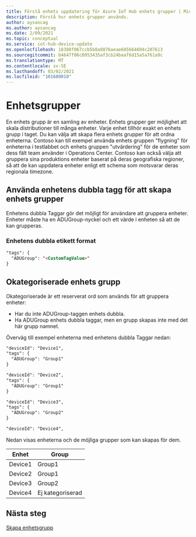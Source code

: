 ```yaml
---
title: Förstå enhets uppdatering för Azure IoT Hub enhets grupper | Microsoft Docs
description: Förstå hur enhets grupper används.
author: aysancag
ms.author: aysancag
ms.date: 2/09/2021
ms.topic: conceptual
ms.service: iot-hub-device-update
ms.openlocfilehash: 18388f067ccb5b8a8876aeae685664694c207613
ms.sourcegitcommit: b4647f06c0953435af3cb24baaf6d15a5a761a9c
ms.translationtype: MT
ms.contentlocale: sv-SE
ms.lasthandoff: 03/02/2021
ms.locfileid: "101680010"
---
```

# <a name="device-groups"></a>Enhetsgrupper

En enhets grupp är en samling av enheter. Enhets grupper ger möjlighet att skala distributioner till många enheter. Varje enhet tillhör exakt en enhets grupp i taget.
Du kan välja att skapa flera enhets grupper för att ordna enheterna. Contoso kan till exempel använda enhets gruppen "flygning" för enheterna i testlabbet och enhets gruppen "utvärdering" för de enheter som dess fält team använder i Operations Center. Contoso kan också välja att gruppera sina produktions enheter baserat på deras geografiska regioner, så att de kan uppdatera enheter enligt ett schema som motsvarar deras regionala timezone. 


## <a name="using-device-twin-tag-for-device-group-creation"></a>Använda enhetens dubbla tagg för att skapa enhets grupper

Enhetens dubbla Taggar gör det möjligt för användare att gruppera enheter. Enheter måste ha en ADUGroup-nyckel och ett värde i enheten så att de kan grupperas.

### <a name="device-twin-tag-format"></a>Enhetens dubbla etikett format

```markdown
"tags": {
  "ADUGroup": "<CustomTagValue>"
}
```


## <a name="uncategorized-device-group"></a>Okategoriserade enhets grupp

Okategoriserade är ett reserverat ord som används för att gruppera enheter:
- Har du inte ADUGroup-taggen enhets dubbla.
- Ha ADUGroup enhets dubbla taggar, men en grupp skapas inte med det här grupp namnet.

Överväg till exempel enheterna med enhetens dubbla Taggar nedan:

```markdown
"deviceId": "Device1",
"tags": {
  "ADUGroup": "Group1"
}
```

```markdown
"deviceId": "Device2",
"tags": {
  "ADUGroup": "Group1"
}
```

```markdown
"deviceId": "Device3",
"tags": {
  "ADUGroup": "Group2"
}
```

```markdown
"deviceId": "Device4",
```

Nedan visas enheterna och de möjliga grupper som kan skapas för dem.

|Enhet |Group  |
|-----------|--------------|
|Device1    |Group1|
|Device2    |Group1|
|Device3    |Group2|
|Device4    |Ej kategoriserad|



## <a name="next-steps"></a>Nästa steg

[Skapa enhetsgrupp](./create-update-group.md)
